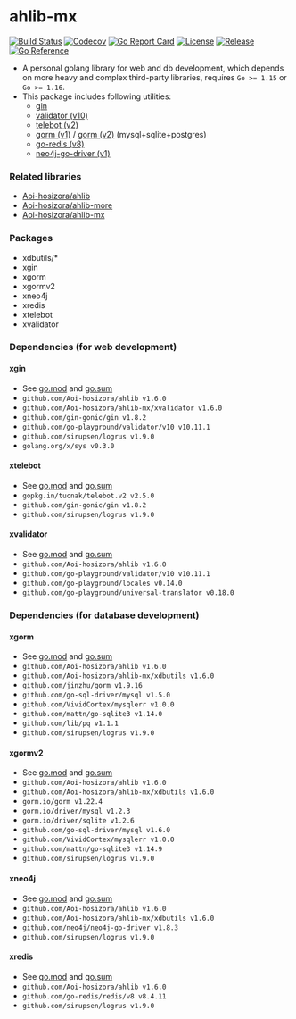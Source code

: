 # ahlib-mx

[![Build Status](https://app.travis-ci.com/Aoi-hosizora/ahlib-mx.svg?branch=master)](https://app.travis-ci.com/github/Aoi-hosizora/ahlib-mx)
[![Codecov](https://codecov.io/gh/Aoi-hosizora/ahlib-mx/branch/master/graph/badge.svg)](https://codecov.io/gh/Aoi-hosizora/ahlib-mx)
[![Go Report Card](https://goreportcard.com/badge/github.com/Aoi-hosizora/ahlib-mx)](https://goreportcard.com/report/github.com/Aoi-hosizora/ahlib-mx)
[![License](http://img.shields.io/badge/license-mit-blue.svg)](./LICENSE)
[![Release](https://img.shields.io/github/v/release/Aoi-hosizora/ahlib-mx)](https://github.com/Aoi-hosizora/ahlib-mx/releases)
[![Go Reference](https://pkg.go.dev/badge/github.com/Aoi-hosizora/ahlib-mx.svg)](https://pkg.go.dev/github.com/Aoi-hosizora/ahlib-mx)

+ A personal golang library for web and db development, which depends on more heavy and complex third-party libraries, requires `Go >= 1.15` or `Go >= 1.16`.
+ This package includes following utilities:
    + [gin](https://github.com/gin-gonic/gin)
    + [validator (v10)](https://github.com/go-playground/validator)
    + [telebot (v2)](https://github.com/tucnak/telebot)
    + [gorm (v1)](https://github.com/jinzhu/gorm) / [gorm (v2)](https://github.com/go-gorm/gorm) (mysql+sqlite+postgres)
    + [go-redis (v8)](https://github.com/go-redis/redis)
    + [neo4j-go-driver (v1)](https://github.com/neo4j/neo4j-go-driver)

### Related libraries

+ [Aoi-hosizora/ahlib](https://github.com/Aoi-hosizora/ahlib)
+ [Aoi-hosizora/ahlib-more](https://github.com/Aoi-hosizora/ahlib-more)
+ [Aoi-hosizora/ahlib-mx](https://github.com/Aoi-hosizora/ahlib-mx)

### Packages

+ xdbutils/*
+ xgin
+ xgorm
+ xgormv2
+ xneo4j
+ xredis
+ xtelebot
+ xvalidator

### Dependencies (for web development)

#### xgin

+ See [go.mod](./xgin/go.mod) and [go.sum](./xgin/go.sum)
+ `github.com/Aoi-hosizora/ahlib v1.6.0`
+ `github.com/Aoi-hosizora/ahlib-mx/xvalidator v1.6.0`
+ `github.com/gin-gonic/gin v1.8.2`
+ `github.com/go-playground/validator/v10 v10.11.1`
+ `github.com/sirupsen/logrus v1.9.0`
+ `golang.org/x/sys v0.3.0`

#### xtelebot

+ See [go.mod](./xtelebot/go.mod) and [go.sum](./xtelebot/go.sum)
+ `gopkg.in/tucnak/telebot.v2 v2.5.0`
+ `github.com/gin-gonic/gin v1.8.2`
+ `github.com/sirupsen/logrus v1.9.0`

#### xvalidator

+ See [go.mod](./xvalidator/go.mod) and [go.sum](./xvalidator/go.sum)
+ `github.com/Aoi-hosizora/ahlib v1.6.0`
+ `github.com/go-playground/validator/v10 v10.11.1`
+ `github.com/go-playground/locales v0.14.0`
+ `github.com/go-playground/universal-translator v0.18.0`

### Dependencies (for database development)

#### xgorm

+ See [go.mod](./xgorm/go.mod) and [go.sum](./xgorm/go.sum)
+ `github.com/Aoi-hosizora/ahlib v1.6.0`
+ `github.com/Aoi-hosizora/ahlib-mx/xdbutils v1.6.0`
+ `github.com/jinzhu/gorm v1.9.16`
+ `github.com/go-sql-driver/mysql v1.5.0`
+ `github.com/VividCortex/mysqlerr v1.0.0`
+ `github.com/mattn/go-sqlite3 v1.14.0`
+ `github.com/lib/pq v1.1.1`
+ `github.com/sirupsen/logrus v1.9.0`

#### xgormv2

+ See [go.mod](./xgormv2/go.mod) and [go.sum](./xgormv2/go.sum)
+ `github.com/Aoi-hosizora/ahlib v1.6.0`
+ `github.com/Aoi-hosizora/ahlib-mx/xdbutils v1.6.0`
+ `gorm.io/gorm v1.22.4`
+ `gorm.io/driver/mysql v1.2.3`
+ `gorm.io/driver/sqlite v1.2.6`
+ `github.com/go-sql-driver/mysql v1.6.0`
+ `github.com/VividCortex/mysqlerr v1.0.0`
+ `github.com/mattn/go-sqlite3 v1.14.9`
+ `github.com/sirupsen/logrus v1.9.0`

#### xneo4j

+ See [go.mod](./xneo4j/go.mod) and [go.sum](./xneo4j/go.sum)
+ `github.com/Aoi-hosizora/ahlib v1.6.0`
+ `github.com/Aoi-hosizora/ahlib-mx/xdbutils v1.6.0`
+ `github.com/neo4j/neo4j-go-driver v1.8.3`
+ `github.com/sirupsen/logrus v1.9.0`

#### xredis

+ See [go.mod](./xredis/go.mod) and [go.sum](./xredis/go.sum)
+ `github.com/Aoi-hosizora/ahlib v1.6.0`
+ `github.com/go-redis/redis/v8 v8.4.11`
+ `github.com/sirupsen/logrus v1.9.0`
